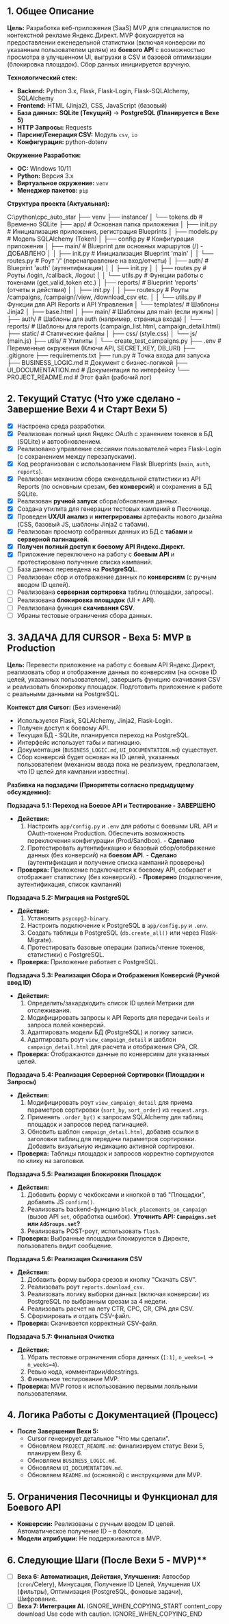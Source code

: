 ## 1. Общее Описание

**Цель:** Разработка веб-приложения (SaaS) MVP для специалистов по контекстной рекламе Яндекс.Директ. MVP фокусируется на предоставлении еженедельной статистики (включая конверсии по указанным пользователем целям) из **боевого API** с возможностью просмотра в улучшенном UI, выгрузки в CSV и базовой оптимизации (блокировка площадок). Сбор данных инициируется вручную.

**Технологический стек:**
*   **Backend:** Python 3.x, Flask, Flask-Login, Flask-SQLAlchemy, SQLAlchemy
*   **Frontend:** HTML (Jinja2), CSS, JavaScript (базовый)
*   **База данных:** **SQLite (Текущий)** -> **PostgreSQL (Планируется в Вехе 5)**
*   **HTTP Запросы:** Requests
*   **Парсинг/Генерация CSV:** Модуль `csv`, `io`
*   **Конфигурация:** python-dotenv

**Окружение Разработки:**
*   **ОС:** Windows 10/11
*   **Python:** Версия 3.x
*   **Виртуальное окружение:** `venv`
*   **Менеджер пакетов:** `pip`

**Структура проекта (Актуальная):**


C:\python\cpc_auto_star
├── venv
├── instance/
│ └── tokens.db # Временно SQLite
├── app/ # Основная папка приложения
│ ├── init.py # Инициализация приложения, регистрация Blueprints
│ ├── models.py # Модель SQLAlchemy (Token)
│ ├── config.py # Конфигурация приложения
│ ├── main/ # Blueprint для основных маршрутов (/) - ДОБАВЛЕНО
│ │ ├── init.py # Инициализация Blueprint 'main'
│ │ └── routes.py # Роут '/' (перенаправление на вход/отчеты)
│ ├── auth/ # Blueprint 'auth' (аутентификация)
│ │ ├── init.py
│ │ ├── routes.py # Роуты /login, /callback, /logout
│ │ └── utils.py # Функции работы с токенами (get_valid_token etc.)
│ ├── reports/ # Blueprint 'reports' (отчеты и действия)
│ │ ├── init.py
│ │ ├── routes.py # Роуты /campaigns, /campaign/<id>/view, /download_csv etc.
│ │ └── utils.py # Функции для API Reports и API Управления
│ └── templates/ # Шаблоны Jinja2
│ ├── base.html
│ ├── main/ # Шаблоны для main (если нужны)
│ ├── auth/ # Шаблоны для auth (например, страница входа)
│ └── reports/ # Шаблоны для reports (campaign_list.html, campaign_detail.html)
├── static/ # Статические файлы
│ ├── css/ (style.css)
│ └── js/ (main.js)
├── utils/ # Утилиты
│ └── create_test_campaigns.py
├── .env # Переменные окружения (Ключи API, SECRET_KEY, DB_URI)
├── .gitignore
├── requirements.txt
├── run.py # Точка входа для запуска
├── BUSINESS_LOGIC.md # Документ с бизнес-логикой
├── UI_DOCUMENTATION.md # Документация по интерфейсу
└── PROJECT_README.md # Этот файл (рабочий лог)

## 2. Текущий Статус (Что уже сделано - Завершение Вехи 4 и Старт Вехи 5)

*   [x] Настроена среда разработки.
*   [x] Реализован полный цикл Яндекс OAuth с хранением токенов в БД (SQLite) и автообновлением.
*   [x] Реализовано управление сессиями пользователей через Flask-Login (с сохранением между перезапусками).
*   [x] Код реорганизован с использованием Flask Blueprints (`main`, `auth`, `reports`).
*   [x] Реализован механизм сбора еженедельной статистики из API Reports (по основным срезам, **без конверсий**) и сохранения в БД SQLite.
*   [x] Реализован **ручной запуск** сбора/обновления данных.
*   [x] Создана утилита для генерации тестовых кампаний в Песочнице.
*   [x] Проведен **UX/UI анализ** и **интегрированы** артефакты нового дизайна (CSS, базовый JS, шаблоны Jinja2 с табами).
*   [x] Реализован просмотр собранных данных из БД с **табами** и **серверной пагинацией**.
*   [x] **Получен полный доступ к боевому API Яндекс.Директ.**
*   [x] Приложение переключено на работу с **боевым API** и протестировано получение списка кампаний.
*   [ ] База данных переведена на **PostgreSQL**.
*   [ ] Реализован сбор и отображение данных по **конверсиям** (с ручным вводом ID целей).
*   [ ] Реализована **серверная сортировка** таблиц (площадки, запросы).
*   [ ] Реализована **блокировка площадок** (UI + API).
*   [ ] Реализована функция **скачивания CSV**.
*   [ ] Убраны тестовые ограничения сбора данных.

## 3. ЗАДАЧА ДЛЯ CURSOR - Веха 5: MVP в Production

**Цель:** Перевести приложение на работу с боевым API Яндекс.Директ, реализовать сбор и отображение данных по конверсиям (на основе ID целей, указанных пользователем), завершить функцию скачивания CSV и реализовать блокировку площадок. Подготовить приложение к работе с реальными данными на PostgreSQL.

**Контекст для Cursor:** (Без изменений)
*   Используется Flask, SQLAlchemy, Jinja2, Flask-Login.
*   Получен доступ к боевому API.
*   Текущая БД - SQLite, планируется переход на PostgreSQL.
*   Интерфейс использует табы и пагинацию.
*   Документация (`BUSINESS_LOGIC.md`, `UI_DOCUMENTATION.md`) существует.
*   Сбор конверсий будет основан на ID целей, указанных пользователем (механизм ввода пока не реализуем, предполагаем, что ID целей для кампании известны).

**Разбивка на подзадачи (Приоритеты согласно предыдущему обсуждению):**

**Подзадача 5.1: Переход на Боевое API и Тестирование - ЗАВЕРШЕНО**

*   **Действия:**
    1.  Настроить `app/config.py` и `.env` для работы с боевыми URL API и OAuth-токеном Production. Обеспечить возможность переключения конфигурации (Prod/Sandbox). - **Сделано**
    2.  Протестировать аутентификацию и базовый сбор/отображение данных (без конверсий) на **боевом API**. - **Сделано** (аутентификация и получение списка кампаний проверены)
*   **Проверка:** Приложение подключается к боевому API, собирает и отображает статистику (без конверсий). - **Проверено** (подключение, аутентификация, список кампаний)

**Подзадача 5.2: Миграция на PostgreSQL**

*   **Действия:**
    1.  Установить `psycopg2-binary`.
    2.  Настроить подключение к PostgreSQL в `app/config.py` и `.env`.
    3.  Создать таблицы в PostgreSQL (`db.create_all()` или через Flask-Migrate).
    4.  Протестировать базовые операции (запись/чтение токенов, статистики) с PostgreSQL.
*   **Проверка:** Приложение работает с PostgreSQL.

**Подзадача 5.3: Реализация Сбора и Отображения Конверсий (Ручной ввод ID)**

*   **Действия:**
    1.  Определить/захардкодить список ID целей Метрики для отслеживания.
    2.  Модифицировать запросы к API Reports для передачи `Goals` и запроса полей конверсий.
    3.  Адаптировать модели БД (PostgreSQL) и логику записи.
    4.  Адаптировать роут `view_campaign_detail` и шаблон `campaign_detail.html` для расчета и отображения CPA, CR.
*   **Проверка:** Отображаются данные по конверсиям для указанных целей.

**Подзадача 5.4: Реализация Серверной Сортировки (Площадки и Запросы)**

*   **Действия:**
    1.  Модифицировать роут `view_campaign_detail` для приема параметров сортировки (`sort_by`, `sort_order`) из `request.args`.
    2.  Применять `.order_by()` к запросам SQLAlchemy для таблиц площадок и запросов перед пагинацией.
    3.  Обновить шаблон `campaign_detail.html`, добавив ссылки в заголовки таблиц для передачи параметров сортировки. Добавить визуальную индикацию активной сортировки.
*   **Проверка:** Таблицы площадок и запросов корректно сортируются по клику на заголовки.

**Подзадача 5.5: Реализация Блокировки Площадок**

*   **Действия:**
    1.  Добавить форму с чекбоксами и кнопкой в таб "Площадки", добавить JS `confirm()`.
    2.  Реализовать backend-функцию `block_placements_on_campaign` (вызов API `set`, обработка ошибок). **Уточнить API: `Campaigns.set` или `AdGroups.set`?**
    3.  Реализовать POST-роут, использовать `flash`.
*   **Проверка:** Выбранные площадки блокируются в Директе, пользователь видит сообщение.

**Подзадача 5.6: Реализация Скачивания CSV**

*   **Действия:**
    1.  Добавить форму выбора срезов и кнопку "Скачать CSV".
    2.  Реализовать роут `reports.download_csv`.
    3.  Реализовать логику выборки данных (включая конверсии) из PostgreSQL по выбранным срезам за 4 недели.
    4.  Реализовать расчет на лету CTR, CPC, CR, CPA для CSV.
    5.  Сформировать и отдать CSV-файл.
*   **Проверка:** Скачивается корректный CSV-файл.

**Подзадача 5.7: Финальная Очистка**

*   **Действия:**
    1.  Убрать тестовые ограничения сбора данных (`[:1]`, `n_weeks=1` -> `n_weeks=4`).
    2.  Ревью кода, комментарии/docstrings.
    3.  Финальное тестирование MVP.
*   **Проверка:** MVP готов к использованию первыми лояльными пользователями.

## 4. Логика Работы с Документацией (Процесс)

*   **После Завершения Вехи 5:**
    *   Cursor генерирует детальное "Что мы сделали".
    *   Обновляем `PROJECT_README.md`: финализируем статус Вехи 5, планируем Веху 6.
    *   Обновляем `BUSINESS_LOGIC.md`.
    *   Обновляем `UI_DOCUMENTATION.md`.
    *   Обновляем `README.md` (основной) с инструкциями для MVP.

## 5. Ограничения Песочницы и Функционал для Боевого API

*   **Конверсии:** Реализованы с ручным вводом ID целей. Автоматическое получение ID – в бэклоге.
*   **Модели атрибуции:** Не поддерживаются в MVP.

## 6. Следующие Шаги (После Вехи 5 - MVP)**

*   [ ] **Веха 6: Автоматизация, Действия, Улучшения:** Автосбор (`cron`/Celery), Минусация, Получение ID Целей, Улучшения UX (фильтры), Оптимизация (PostgreSQL, фоновые задачи), Шифрование.
*   [ ] **Веха 7: Интеграция AI.**
IGNORE_WHEN_COPYING_START
content_copy
download
Use code with caution.
IGNORE_WHEN_COPYING_END